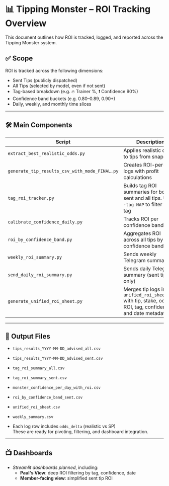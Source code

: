 # 📊 Tipping Monster – ROI Tracking Overview

This document outlines how ROI is tracked, logged, and reported across the Tipping Monster system.

## ✅ Scope

ROI is tracked across the following dimensions:
- Sent Tips (publicly dispatched)
- All Tips (selected by model, even if not sent)
- Tag-based breakdown (e.g. 🔥 Trainer %, ❗ Confidence 90%)
- Confidence band buckets (e.g. 0.80–0.89, 0.90+)
- Daily, weekly, and monthly time slices

---

## 🛠️ Main Components

| Script | Description |
|--------|-------------|
| `extract_best_realistic_odds.py` | Applies realistic odds to tips from snapshot |
| `generate_tip_results_csv_with_mode_FINAL.py` | Creates ROI-per-tip logs with profit calculations |
| `tag_roi_tracker.py` | Builds tag ROI summaries for both sent and all tips. Use `--tag NAP` to filter by tag |
| `calibrate_confidence_daily.py` | Tracks ROI per confidence band daily |
| `roi_by_confidence_band.py` | Aggregates ROI across all tips by confidence band |
| `weekly_roi_summary.py` | Sends weekly Telegram summary |
| `send_daily_roi_summary.py` | Sends daily Telegram summary (sent tips only) |
| `generate_unified_roi_sheet.py` | Merges tip logs into `unified_roi_sheet.csv` with tip, stake, odds, ROI, tag, confidence, and date metadata |

---

## 🧾 Output Files

- `tips_results_YYYY-MM-DD_advised_all.csv`
- `tips_results_YYYY-MM-DD_advised_sent.csv`
- `tag_roi_summary_all.csv`
- `tag_roi_summary_sent.csv`
- `monster_confidence_per_day_with_roi.csv`
- `roi_by_confidence_band_sent.csv`
- `unified_roi_sheet.csv`
- `weekly_summary.csv`

- Each log row includes `odds_delta` (realistic vs SP)  
  These are ready for pivoting, filtering, and dashboard integration.

---

## 📺 Dashboards

- *Streamlit dashboards planned*, including:
  - **Paul's View**: deep ROI filtering by tag, confidence, date
  - **Member-facing view**: simplified sent tip ROI
